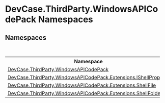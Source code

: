 # DevCase.ThirdParty.WindowsAPICodePack Namespaces
 




## Namespaces
&nbsp;<table><tr><th>Namespace</th><th>Description</th></tr><tr><td><a href="N_DevCase_ThirdParty_WindowsAPICodePack">DevCase.ThirdParty.WindowsAPICodePack</a></td><td></td></tr><tr><td><a href="N_DevCase_ThirdParty_WindowsAPICodePack_Extensions_IShellProperty">DevCase.ThirdParty.WindowsAPICodePack.Extensions.IShellProperty</a></td><td></td></tr><tr><td><a href="N_DevCase_ThirdParty_WindowsAPICodePack_Extensions_ShellFile">DevCase.ThirdParty.WindowsAPICodePack.Extensions.ShellFile</a></td><td></td></tr><tr><td><a href="N_DevCase_ThirdParty_WindowsAPICodePack_Extensions_ShellFolder">DevCase.ThirdParty.WindowsAPICodePack.Extensions.ShellFolder</a></td><td></td></tr></table>&nbsp;
